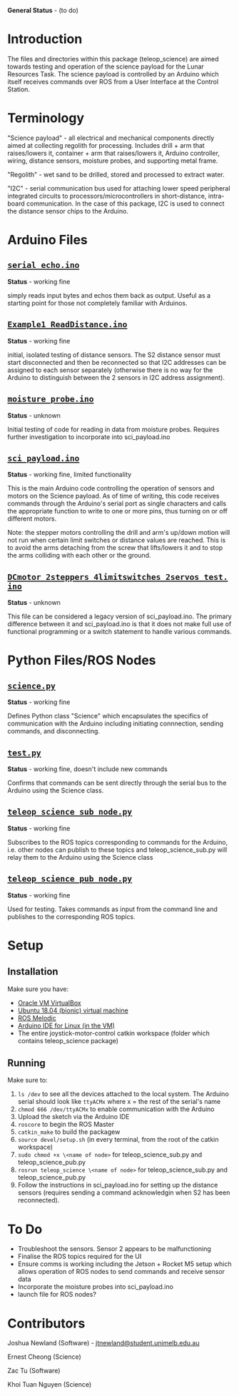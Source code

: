 **General Status** - (to do)

# Introduction

The files and directories within this package (teleop_science) are aimed towards testing and operation of the science payload for the Lunar Resources Task. The science payload is controlled by an Arduino which itself receives commands over ROS from a User Interface at the Control Station.

# Terminology
"Science payload" - all electrical and mechanical components directly aimed at collecting regolith for processing. Includes drill + arm that raises/lowers it, container + arm that raises/lowers it, Arduino controller, wiring, distance sensors, moisture probes, and supporting metal frame.

"Regolith" - wet sand to be drilled, stored and processed to extract water.

"I2C" - serial communication bus used for attaching lower speed peripheral integrated circuits to processors/microcontrollers in short-distance, intra-board communication. In the case of this package, I2C is used to connect the distance sensor chips to the Arduino.

# Arduino Files

## [`serial_echo.ino`](arduino\serial_echo\serial_echo.ino)

**Status** - working fine

 simply reads input bytes and echos them back as output. Useful as a starting point for those not completely familiar with Arduinos.

## [`Example1_ReadDistance.ino`](arduino\Example1_ReadDistance\Example1_ReadDistance.ino)

**Status** - working fine
 
 initial, isolated testing of distance sensors. The S2 distance sensor must start disconnected and then be reconnected so that I2C addresses can be assigned to each sensor separately (otherwise there is no way for the Arduino to distinguish between the 2 sensors in I2C address assignment).

## [`moisture_probe.ino`](arduino\moisture_probe)

**Status** - unknown

Initial testing of code for reading in data from moisture probes. Requires further investigation to incorporate into sci_payload.ino

## [**`sci_payload.ino`**](arduino\sci_payload\sci_payload.ino)

**Status** - working fine, limited functionality

This is the main Arduino code controlling the operation of sensors and motors on the Science payload. As of time of writing, this code receives commands through the Arduino's serial port as single characters and calls the appropriate function to write to one or more pins, thus turning on or off different motors.

Note: the stepper motors controlling the drill and arm's up/down motion will not run when certain limit switches or distance values are reached. This is to avoid the arms detaching from the screw that lifts/lowers it and to stop the arms colliding with each other or the ground.

## [`DCmotor_2steppers_4limitswitches_2servos_test.ino`](arduino\DCmotor_2steppers_4limitswitches_2servos_test\DCmotor_2steppers_4limitswitches_2servos_test.ino)

**Status** - unknown

This file can be considered a legacy version of sci_payload.ino. The primary difference between it and sci_payload.ino is that it does not make full use of functional programming or a switch statement to handle various commands.

# Python Files/ROS Nodes

## [`science.py`](scripts\science.py)

**Status** - working fine

Defines Python class "Science" which encapsulates the specifics of communication with the Arduino including initiating connnection, sending commands, and disconnecting.

## [`test.py`](scripts\test.py)

**Status** - working fine, doesn't include new commands

Confirms that commands can be sent directly through the serial bus to the Arduino using the Science class.

## [`teleop_science_sub_node.py`](scripts\teleop_science_sub_node.py)

**Status** - working fine

Subscribes to the ROS topics corresponding to commands for the Arduino, i.e. other nodes can publish to these topics and teleop_science_sub.py will relay them to the Arduino using the Science class

## [`teleop_science_pub_node.py`](scripts\teleop_science_pub_node.py)

**Status** - working fine

Used for testing. Takes commands as input from the command line and publishes to the corresponding ROS topics.

# Setup

## Installation

Make sure you have:
* [Oracle VM VirtualBox](https://www.virtualbox.org/wiki/Downloads)
* [Ubuntu 18.04 (bionic) virtual machine](https://linuxhint.com/install_ubuntu_18-04_virtualbox/)
* [ROS Melodic](http://wiki.ros.org/melodic/Installation/Ubuntu)
* [Arduino IDE for Linux (in the VM)](https://docs.arduino.cc/software/ide-v1/tutorials/Linux)
* The entire joystick-motor-control catkin workspace (folder which contains teleop_science package)

## Running

Make sure to:
1. `ls /dev` to see all the devices attached to the local system. The Arduino serial should look like `ttyACMx` where x = the rest of the serial's name
2. `chmod 666 /dev/ttyACMx` to enable communication with the Arduino
3. Upload the sketch via the Arduino IDE
4. `roscore` to begin the ROS Master
5. `catkin_make` to build the packagew
6. `source devel/setup.sh` (in every terminal, from the root of the catkin workspace)
7. `sudo chmod +x \<name of node>` for teleop_science_sub.py and teleop_science_pub.py
8. `rosrun teleop_science \<name of node>` for teleop_science_sub.py and teleop_science_pub.py
9. Follow the instructions in sci_payload.ino for setting up the distance sensors (requires sending a command acknowledgin when S2 has been reconnected).

## 

# To Do

* Troubleshoot the sensors. Sensor 2 appears to be malfunctioning
* Finalise the ROS topics required for the UI
* Ensure comms is working including the Jetson + Rocket M5 setup which allows operation of ROS nodes to send commands and receive sensor data
* Incorporate the moisture probes into sci_payload.ino
* launch file for ROS nodes?


# Contributors

Joshua Newland (Software) - jtnewland@student.unimelb.edu.au

Ernest Cheong (Science)

Zac Tu (Software)

Khoi Tuan Nguyen (Science)